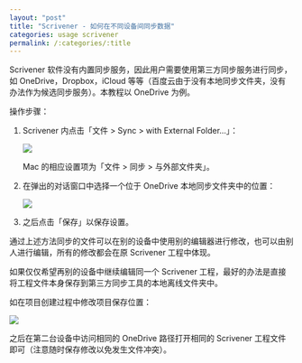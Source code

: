 ```yaml
---
layout: "post"
title: "Scrivener - 如何在不同设备间同步数据"
categories: usage scrivener
permalink: /:categories/:title
---
```


Scrivener 软件没有内置同步服务，因此用户需要使用第三方同步服务进行同步，如 OneDrive，Dropbox，iCloud 等等（百度云由于没有本地同步文件夹，没有办法作为候选同步服务）。本教程以 OneDrive 为例。

操作步骤：

1. Scrivener 内点击「文件 > Sync > with External Folder...」：

	![](https://i.imgur.com/gpPFzy2.png)

	Mac 的相应设置项为「文件 > 同步 > 与外部文件夹」。

2. 在弹出的对话窗口中选择一个位于 OneDrive 本地同步文件夹中的位置：

	![](https://i.imgur.com/KOUaDtO.png)


3. 之后点击「保存」以保存设置。

通过上述方法同步的文件可以在别的设备中使用别的编辑器进行修改，也可以由别人进行编辑，所有的修改都会在原 Scrivener 工程中体现。

如果仅仅希望再别的设备中继续编辑同一个 Scrivener 工程，最好的办法是直接将工程文件本身保存到第三方同步工具的本地离线文件夹中。

如在项目创建过程中修改项目保存位置：

![](https://i.imgur.com/OxARZGF.png)

之后在第二台设备中访问相同的 OneDrive 路径打开相同的 Scrivener 工程文件即可（注意随时保存修改以免发生文件冲突）。
